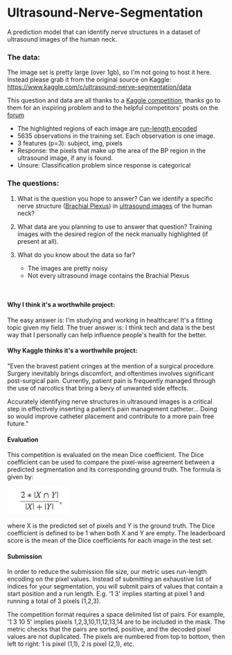 # Ultrasound-Nerve-Segmentation
A prediction model that can identify nerve structures in a dataset of ultrasound images of the human neck.

### The data:
The image set is pretty large (over 1gb), so I'm not going to host it here. Instead please grab it from the original source on Kaggle:
https://www.kaggle.com/c/ultrasound-nerve-segmentation/data

This question and data are all thanks to a [Kaggle competition](https://www.kaggle.com/c/ultrasound-nerve-segmentation), thanks go to them for an inspiring problem and to the helpful competitors' posts on the [forum](https://www.kaggle.com/c/ultrasound-nerve-segmentation/forums)

* The highlighted regions of each image are [run-length encoded](http://www.stoimen.com/blog/2012/01/09/computer-algorithms-data-compression-with-run-length-encoding/)
* 5635 observations in the training set. Each observation is one image.
* 3 features (p=3): subject, img, pixels
* Response: the pixels that make up the area of the BP region in the ultrasound image, if any is found.
* Unsure: Classification problem since response is categorical

### The questions:
1. What is the question you hope to answer?
Can we identify a specific nerve structure ([Brachial Plexus](https://en.wikipedia.org/wiki/Brachial_plexus)) in [ultrasound images](https://en.wikipedia.org/wiki/Medical_ultrasound) of the human neck?

2. What data are you planning to use to answer that question?
Training images with the desired region of the neck manually highlighted (if present at all).

3. What do you know about the data so far?
	* The images are pretty noisy
	* Not every ultrasound image contains the Brachial Plexus
<br>

#### Why I think it's a worthwhile project:
The easy answer is: I'm studying and working in healthcare! It's a fitting topic given my field. The truer answer is: I think tech and data is the best way that I personally can help influence people's health for the better.
<br>

#### Why Kaggle thinks it's a worthwhile project:
"Even the bravest patient cringes at the mention of a surgical procedure. Surgery inevitably brings discomfort, and oftentimes involves significant post-surgical pain. Currently, patient pain is frequently managed through the use of narcotics that bring a bevy of unwanted side effects.

Accurately identifying nerve structures in ultrasound images is a critical step in effectively inserting a patient’s pain management catheter... Doing so would improve catheter placement and contribute to a more pain free future."

#### Evaluation

This competition is evaluated on the mean Dice coefficient. The Dice coefficient can be used to compare the pixel-wise agreement between a predicted segmentation and its corresponding ground truth. The formula is given by:

![Dice coefficient formula](dice_coefficient_formula.jpg)

where X is the predicted set of pixels and Y is the ground truth. The Dice coefficient is defined to be 1 when both X and Y are empty. The leaderboard score is the mean of the Dice coefficients for each image in the test set.

#### Submission
In order to reduce the submission file size, our metric uses run-length encoding on the pixel values.  Instead of submitting an exhaustive list of indices for your segmentation, you will submit pairs of values that contain a start position and a run length. E.g. '1 3' implies starting at pixel 1 and running a total of 3 pixels (1,2,3).

The competition format requires a space delimited list of pairs. For example, '1 3 10 5' implies pixels 1,2,3,10,11,12,13,14 are to be included in the mask. The metric checks that the pairs are sorted, positive, and the decoded pixel values are not duplicated. The pixels are numbered from top to bottom, then left to right: 1 is pixel (1,1), 2 is pixel (2,1), etc.

